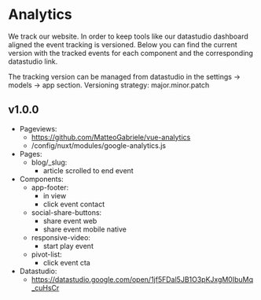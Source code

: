 # Analytics

We track our website. In order to keep tools like our datastudio dashboard aligned the event tracking is versioned. Below you can find the current version with the tracked events for each component and the corresponding datastudio link.

The tracking version can be managed from datastudio in the settings -> models -> app section. Versioning strategy: major.minor.patch

## v1.0.0

- Pageviews:
  - https://github.com/MatteoGabriele/vue-analytics
  - /config/nuxt/modules/google-analytics.js
- Pages:
  - blog/_slug:
    - article scrolled to end event
- Components:
  - app-footer:
    - in view
    - click event contact
  - social-share-buttons:
    - share event web
    - share event mobile native
  - responsive-video:
    - start play event
  - pivot-list:
    - click event cta
- Datastudio:
  - https://datastudio.google.com/open/1jf5FDal5JB1O3pKJxgM0IbuMq_cuHsCr

